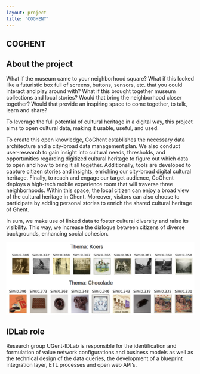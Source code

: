 ```yaml
---
layout: project
title: 'COGHENT'
---
```

## COGHENT
## About the project
What if the museum came to your neighborhood square? What if this looked like a futuristic box full of screens, buttons, sensors, etc. that you could interact and play around with? What if this brought together museum collections and local stories? Would that bring the neighborhood closer together? Would that provide an inspiring space to come together, to talk, learn and share?

To leverage the full potential of cultural heritage in a digital way, this project aims to open cultural data, making it usable, useful, and used.

To create this open knowledge, CoGhent establishes the necessary data architecture and a city-broad data management plan. We also conduct user-research to gain insight into cultural needs, thresholds, and opportunities regarding digitized cultural heritage to figure out which data to open and how to bring it all together. Additionally, tools are developed to capture citizen stories and insights, enriching our city-broad digital cultural heritage. Finally, to reach and engage our target audience, CoGhent deploys a high-tech mobile experience room that will traverse three neighborhoods. Within this space, the local citizen can enjoy a broad view of the cultural heritage in Ghent. Moreover, visitors can also choose to participate by adding personal stories to enrich the shared cultural heritage of Ghent.

In sum, we make use of linked data to foster cultural diversity and raise its visibility. This way, we increase the dialogue between citizens of diverse backgrounds, enhancing social cohesion.

![COGHENT Results](/assets/img/projects/COGHENT/coghentresults.PNG)

## IDLab role
Research group UGent-IDLab is responsible for the identification and formulation of value network configurations and business models as well as the technical design of the data queries, the development of a blueprint integration layer, ETL processes and open web API’s.
